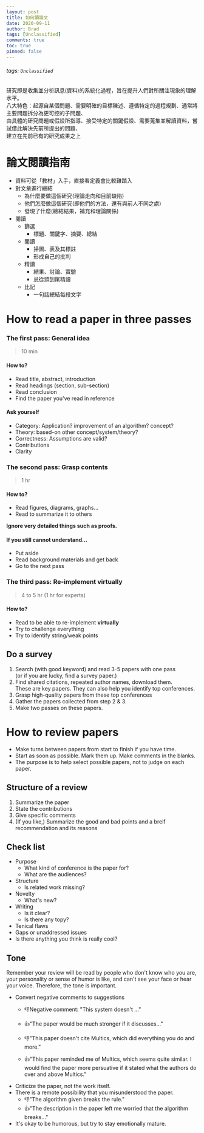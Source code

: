 ```yaml
---
layout: post
title: 如何讀論文
date: 2020-09-11
author: Brad
tags: [Unclassified]
comments: true
toc: true
pinned: false
---
```

###### tags: `Unclassified`
研究即是收集並分析訊息(資料)的系統化過程，旨在提升人們對所關注現象的理解水平。  
八大特色：起源自某個問題、需要明確的目標陳述、遵循特定的過程規劃、通常將主要問題拆分為更可控的子問題、  
由具體的研究問題或假設所指導、接受特定的關鍵假設、需要蒐集並解讀資料，嘗試借此解決先前所提出的問題、  
建立在先前已有的研究成果之上


<!-- more -->

# 論文閱讀指南

* 資料可從「教材」入手，直接看定義會比較難踏入
* 對文章進行總結
    * 為什麼要做這個研究(理論走向和目前缺陷)
    * 他們怎麼做這個研究(即他們的方法，還有與前人不同之處)
    * 發現了什麼(總結結果，補充和理論關係)
* 閱讀
    * 篩選
        * 標題、關鍵字、摘要、總結
    * 閱讀
        * 掃圖、表及其標註
        * 形成自己的批判
    * 精讀
        * 結果、討論、實驗
        * 忌從頭到尾精讀
    * 比記
        * 一句話總結每段文字

# How to read a paper in three passes

### The first pass: General idea  
> 10 min

#### How to?
* Read title, abstract, introduction
* Read headings (section, sub-section)
* Read conclusion
* Find the paper you've read in reference

#### Ask yourself
* Category: Application? improvement of an algorithm? concept?
* Theory: based-on other concept/system/theory?
* Correctness: Assumptions are valid?
* Contributions
* Clarity

### The second pass: Grasp contents
> 1 hr

#### How to?
* Read figures, diagrams, graphs...
* Read to summarize it to others

**Ignore very detailed things such as proofs.**

#### If you still cannot understand...
* Put aside
* Read background materials and get back
* Go to the next pass

### The third pass: Re-implement virtually
> 4 to 5 hr (1 hr for experts)

#### How to?
* Read to be able to re-implement **virtually**
* Try to challenge everything
* Try to identify string/weak points

## Do a survey
1. Search (with good keyword) and read 3-5 papers with one pass  
(or if you are lucky, find a survey paper.)
2. Find shared citations, repeated author names, download them.  
These are key papers. They can also help you identify top conferences.
3. Grasp high-quality papers from these top conferences
4. Gather the papers collected from step 2 & 3.
5. Make two passes on these papers.

# How to review papers
* Make turns between papers from start to finish if you have time.
* Start as soon as possible. Mark them up. Make comments in the blanks.
* The purpose is to help select possible papers, not to judge on each paper.

## Structure of a review
1. Summarize the paper
2. State the contributions
3. Give specific comments
4. (If you like,) Summarize the good and bad points and a breif recommendation and its reasons

## Check list
* Purpose
    * What kind of conference is the paper for?
    * What are the audiences?
* Structure
    * Is related work missing?
* Novelty
    * What's new?
* Writing
    * Is it clear?
    * Is there any topy?
* Tenical flaws
* Gaps or unaddressed issues
* Is there anything you think is really cool?

## Tone
Remember your review will be read by people who don't know who you are, your personality or sense of humor is like, and can't see your face or hear your voice. Therefore, the tone is important.
 

* Convert negative comments to suggestions
    *  :thumbsdown:Negative comment: "This system doesn't ..."
    * :thumbsup:"The paper would be much stronger if it discusses..."

    * :thumbsdown:"This paper doesn't cite Multics, which did everything you do and more."
    * :thumbsup:"This paper reminded me of Multics, which seems quite similar. I would find the paper more persuative if it stated what the authors do over and above Multics."
* Criticize the paper, not the work itself.
* There is a remote possibility that you misunderstood the paper.
    * :thumbsdown:"The algorithm given breaks the rule."
    * :thumbsup:"The description in the paper left me worried that the algorithm breaks..."
* It's okay to be humorous, but try to stay emotionally mature.